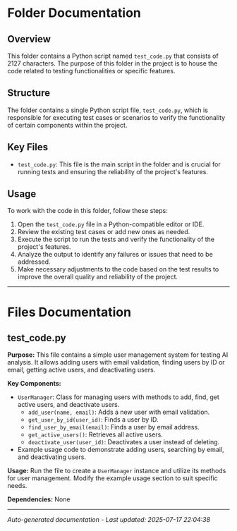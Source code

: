 # Folder Documentation

## Overview
This folder contains a Python script named `test_code.py` that consists of 2127 characters. The purpose of this folder in the project is to house the code related to testing functionalities or specific features.

## Structure
The folder contains a single Python script file, `test_code.py`, which is responsible for executing test cases or scenarios to verify the functionality of certain components within the project.

## Key Files
- `test_code.py`: This file is the main script in the folder and is crucial for running tests and ensuring the reliability of the project's features.

## Usage
To work with the code in this folder, follow these steps:
1. Open the `test_code.py` file in a Python-compatible editor or IDE.
2. Review the existing test cases or add new ones as needed.
3. Execute the script to run the tests and verify the functionality of the project's features.
4. Analyze the output to identify any failures or issues that need to be addressed.
5. Make necessary adjustments to the code based on the test results to improve the overall quality and reliability of the project.

---

# Files Documentation

## test_code.py

**Purpose:** This file contains a simple user management system for testing AI analysis. It allows adding users with email validation, finding users by ID or email, getting active users, and deactivating users.

**Key Components:**
- `UserManager`: Class for managing users with methods to add, find, get active users, and deactivate users.
  - `add_user(name, email)`: Adds a new user with email validation.
  - `get_user_by_id(user_id)`: Finds a user by ID.
  - `find_user_by_email(email)`: Finds a user by email address.
  - `get_active_users()`: Retrieves all active users.
  - `deactivate_user(user_id)`: Deactivates a user instead of deleting.
- Example usage code to demonstrate adding users, searching by email, and deactivating users.

**Usage:** Run the file to create a `UserManager` instance and utilize its methods for user management. Modify the example usage section to suit specific needs.

**Dependencies:** None

---
*Auto-generated documentation - Last updated: 2025-07-17 22:04:38*
